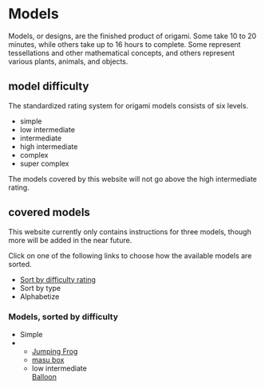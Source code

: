 # Models
Models, or designs, are the finished product of origami. 
Some take 10 to 20 minutes, while others take up to 16 hours to complete.
Some represent tessellations and other mathematical concepts, and others represent various plants, animals, and objects.


## model difficulty
The standardized rating system for origami models consists of six levels.

- simple
- low intermediate
- intermediate
- high intermediate
- complex
- super complex

The models covered by this website will not go above the high intermediate rating.


## covered models
This website currently only contains instructions for three models, though more will be added in the near future.

Click on one of the following links to choose how the available models are sorted.

- <a href="javascript:void0" onclick="function(){document.getElementById('dif').style='display:none';}">Sort by difficulty rating</a>
- <a>Sort by type</a>
- <a>Alphabetize</a>

<div id="dif">
 <h3>Models, sorted by difficulty</h3><ul><li>Simple</li><li><ul><li><a href="jumpingfrog.html">Jumping Frog</a></li><li><a href="masubox.html">masu box</a></li></ul>
 
 <ul><li>low intermediate</li><a href="balloon.html">Balloon</a></li></ul></div>
